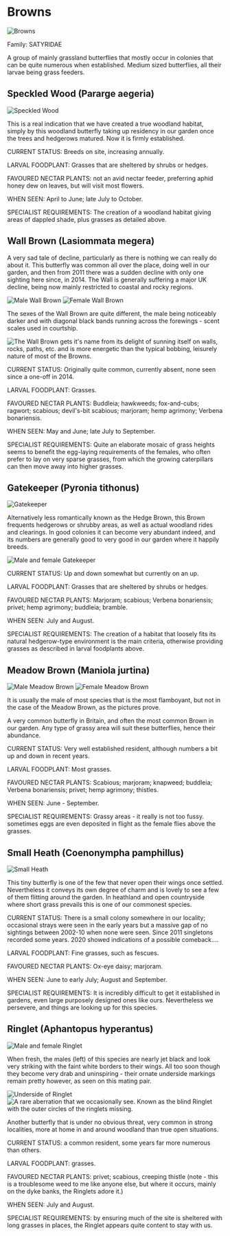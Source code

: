 Browns
======

![Browns](/asset/photo/Browns%202.jpg)

Family: SATYRIDAE

A group of mainly grassland butterflies that mostly occur in colonies that can be quite numerous when established. Medium sized butterflies, all their larvae being grass feeders.

Speckled Wood (Pararge aegeria)
-------------------------------

![Speckled Wood](/asset/photo/Speckled%20Wood%202.jpg)

This is a real indication that we have created a true woodland habitat, simply by this woodland butterfly taking up residency in our garden once the trees and hedgerows matured. Now it is firmly established.

CURRENT STATUS: Breeds on site, increasing annually.

LARVAL FOODPLANT: Grasses that are sheltered by shrubs or hedges.

FAVOURED NECTAR PLANTS: not an avid nectar feeder, preferring aphid honey dew on leaves, but will visit most flowers.

WHEN SEEN: April to June; late July to October.

SPECIALIST REQUIREMENTS: The creation of a woodland habitat giving areas of dappled shade, plus grasses as detailed above.

Wall Brown (Lasiommata megera)
------------------------------

A very sad tale of decline, particularly as there is nothing we can really do about it. This butterfly was common all over the place, doing well in our garden, and then from 2011 there was a sudden decline with only one sighting here since, in 2014. The Wall is generally suffering a major UK decline, being now mainly restricted to coastal and rocky regions.

![Male Wall Brown](/asset/photo/Wall%20Brown%20male.jpg) ![Female Wall Brown](/asset/photo/Wall%20Brown%20female.jpg)

The sexes of the Wall Brown are quite different, the male being noticeably darker and with diagonal black bands running across the forewings - scent scales used in courtship. 

![The Wall Brown gets it's name from its delight of sunning itself on walls, rocks, paths, etc. and is more energetic than the typical bobbing, leisurely nature of most of the Browns.](/asset/photo/Wall%20Brown%20basking.jpg)

CURRENT STATUS: Originally quite common, currently absent, none seen since a one-off in 2014.

LARVAL FOODPLANT: Grasses.

FAVOURED NECTAR PLANTS: Buddleia; hawkweeds; fox-and-cubs; ragwort; scabious; devil's-bit scabious; marjoram; hemp agrimony; Verbena bonariensis.

WHEN SEEN: May and June; late July to September.

SPECIALIST REQUIREMENTS: Quite an elaborate mosaic of grass heights seems to benefit the egg-laying requirements of the females, who often prefer to lay on very sparse grasses, from which the growing caterpillars can then move away into higher grasses.

Gatekeeper (Pyronia tithonus)
-----------------------------

![Gatekeeper](/asset/photo/Gatekeeper.jpg) 

Alternatively less romantically known as the Hedge Brown, this Brown frequents hedgerows or shrubby areas, as well as actual woodland rides and clearings. In good colonies it can become very abundant indeed, and its numbers are generally good to very good in our garden where it happily breeds.

![Male and female Gatekeeper](/asset/photo/Gatekeeper%20male%20and%20female.jpg)

CURRENT STATUS: Up and down somewhat but currently on an up.

LARVAL FOODPLANT: Grasses that are sheltered by shrubs or hedges.

FAVOURED NECTAR PLANTS: Marjoram; scabious; Verbena bonariensis; privet; hemp agrimony; buddleia; bramble.

WHEN SEEN: July and August.

SPECIALIST REQUIREMENTS: The creation of a habitat that loosely fits its natural hedgerow-type environment is the main criteria, otherwise providing grasses as described in larval foodplants above.

Meadow Brown (Maniola jurtina)
------------------------------

![Male Meadow Brown](/asset/photo/Meadow%20Brown%20male.jpg) ![Female Meadow Brown](/asset/photo/Meadow%20Brown%20female.jpg)

It is usually the male of most species that is the most flamboyant, but not in the case of the Meadow Brown,  as the pictures prove.

A very common butterfly in Britain, and often the most common Brown in our garden. Any type of grassy area will suit these butterflies, hence their abundance.

CURRENT STATUS: Very well established resident, although numbers a bit up and down in recent years.

LARVAL FOODPLANT: Most grasses.

FAVOURED NECTAR PLANTS: Scabious; marjoram; knapweed; buddleia; Verbena bonariensis; privet; hemp agrimony; thistles.

WHEN SEEN: June - September.

SPECIALIST REQUIREMENTS: Grassy areas - it really is not too fussy. sometimes eggs are even deposited in flight as the female flies above the grasses.

Small Heath (Coenonympha pamphillus)
------------------------------------

![Small Heath](/asset/photo/Small%20Heath.jpg)

This tiny butterfly is one of the few that never open their wings once settled. Nevertheless it conveys its own degree of charm and is lovely to see a few of them flitting around the garden. In heathland and open countryside where short grass prevails this is one of our commonest species. 

CURRENT STATUS: There is a small colony somewhere in our locality; occasional strays were seen in the early years but a  massive gap of no sightings between 2002-10 when none were seen. Since 2011 singletons recorded some years. 2020 showed indications of a possible comeback....

LARVAL FOODPLANT: Fine grasses, such as fescues.

FAVOURED NECTAR PLANTS: Ox-eye daisy; marjoram.

WHEN SEEN: June to early July; August and September.

SPECIALIST REQUIREMENTS: It is incredibly difficult to get it established in gardens, even large purposely designed ones like ours. Nevertheless we persevere, and things are looking up for this species.

Ringlet (Aphantopus hyperantus)
-------------------------------

![Male and female Ringlet](/asset/photo/Ringlets%20male%20and%20female.jpg)

When fresh, the males (left) of this species are nearly jet black and look very striking with the faint white borders to their wings. All too soon though they become very drab and uninspiring - their ornate underside markings remain pretty however, as seen on this mating pair. 

![Underside of Ringlet](/asset/photo/Ringlet%20und.jpg) ![A rare aberration that we occasionally see. Known as the blind Ringlet with the outer circles of the ringlets missing.](/asset/photo/blind%20Ringlet.jpg)

Another butterfly that is under no obvious threat, very common in strong localities, more at home in and around woodland than true open situations. 

CURRENT STATUS: a common resident, some years far more numerous than others.

LARVAL FOODPLANT: grasses.

FAVOURED NECTAR PLANTS: privet; scabious, creeping thistle (note - this is a troublesome weed to me like anyone else, but where it occurs, mainly on the dyke banks, the Ringlets adore it.)

WHEN SEEN: July and August.

SPECIALIST REQUIREMENTS: by ensuring much of the site is sheltered with long grasses in places, the Ringlet appears quite content to stay with us.
